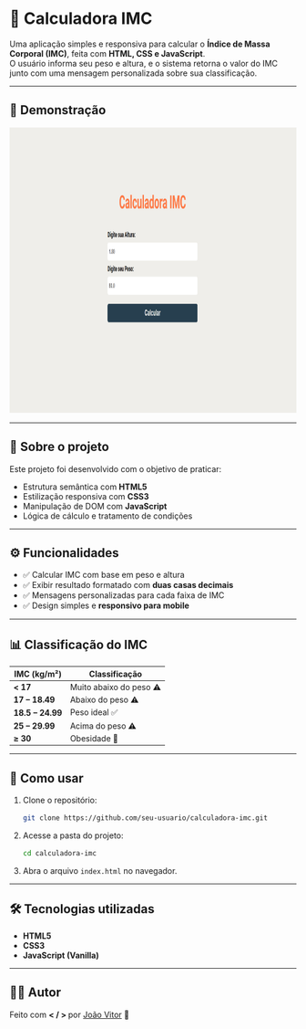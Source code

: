 # 🧮 Calculadora IMC

Uma aplicação simples e responsiva para calcular o **Índice de Massa Corporal (IMC)**, feita com **HTML, CSS e JavaScript**.  
O usuário informa seu peso e altura, e o sistema retorna o valor do IMC junto com uma mensagem personalizada sobre sua classificação.

---

## 📸 Demonstração


<img height="500" width="1000" src="./assets/screenshot.png" alt="Calculadora IMC Preview" />


---

## 📄 Sobre o projeto

Este projeto foi desenvolvido com o objetivo de praticar:

- Estrutura semântica com **HTML5**  
- Estilização responsiva com **CSS3**  
- Manipulação de DOM com **JavaScript**  
- Lógica de cálculo e tratamento de condições  

---

## ⚙️ Funcionalidades

- ✅ Calcular IMC com base em peso e altura  
- ✅ Exibir resultado formatado com **duas casas decimais**  
- ✅ Mensagens personalizadas para cada faixa de IMC  
- ✅ Design simples e **responsivo para mobile**  

---

## 📊 Classificação do IMC

| IMC (kg/m²) | Classificação              |
|-------------|----------------------------|
| **< 17**    | Muito abaixo do peso ⚠️    |
| **17 – 18.49** | Abaixo do peso ⚠️       |
| **18.5 – 24.99** | Peso ideal ✅         |
| **25 – 29.99** | Acima do peso ⚠️        |
| **≥ 30**    | Obesidade 🚨               |

---

## 🚀 Como usar

1. Clone o repositório:
   ```bash
   git clone https://github.com/seu-usuario/calculadora-imc.git
    ````

2. Acesse a pasta do projeto:

   ```bash
   cd calculadora-imc
    ````

3. Abra o arquivo `index.html` no navegador.

---

## 🛠️ Tecnologias utilizadas

* **HTML5**
* **CSS3**
* **JavaScript (Vanilla)**

---

## 👨‍💻 Autor

Feito com <strong> < / > </strong> por [João Vitor](https://github.com/seu-usuario) 🖖

